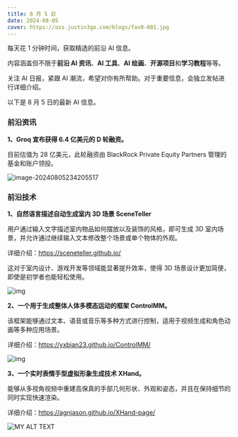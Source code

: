 ```yaml
---
title: 8 月 5 日
date: 2024-08-05
cover: https://oss.justin3go.com/blogs/fav0-001.jpg
---
```


每天花 1 分钟时间，获取精选的前沿 AI 信息。

内容涵盖但不限于**前沿 AI 资讯**、**AI 工具**、**AI 绘画**、**开源项目**和**学习教程**等等。

关注 AI 日报，紧跟 AI 潮流，希望对你有所帮助。对于重要信息，会独立发帖进行详细介绍。

以下是 8 月 5 日的最新 AI 信息。

### 前沿资讯

**1、Groq 宣布获得 6.4 亿美元的 D 轮融资。**

目前估值为 28 亿美元，此轮融资由 BlackRock Private Equity Partners 管理的基金和账户领投。

![image-20240805234205517](https://cdn.jsdelivr.net/gh/freelander/oss@master/ai-daily/2024-08-05/image-20240805234205517.png)



### 前沿技术

**1、自然语言描述自动生成室内 3D 场景 SceneTeller**

用户通过输入文字描述室内物品如何摆放以及装饰的风格，即可生成 3D 室内场景，并允许通过继续输入文本修改整个场景或单个物体的外观。

详细介绍：https://sceneteller.github.io/

这对于室内设计、游戏开发等领域能显著提升效率，使得 3D 场景设计更加简便，即使是初学者也能轻松使用。

![img](https://cdn.jsdelivr.net/gh/freelander/oss@master/ai-daily/2024-08-05/arch.jpg)

**2、一个用于生成整体人体多模态运动的框架 ControlMM。**

该框架能够通过文本、语音或音乐等多种方式进行控制，适用于视频生成和角色动画等多种应用场景。

详细介绍：https://yxbian23.github.io/ControlMM/

![img](https://cdn.jsdelivr.net/gh/freelander/oss@master/ai-daily/2024-08-05/1-teaser.png)

**3、一个实时表情手型虚拟形象生成技术 XHand。**

能够从多视角视频中重建高保真的手部几何形状、外观和姿态，并且在保持细节的同时实现快速渲染。

详细介绍：https://agnjason.github.io/XHand-page/

![MY ALT TEXT](https://cdn.jsdelivr.net/gh/freelander/oss@master/ai-daily/2024-08-05/firstimg.png)